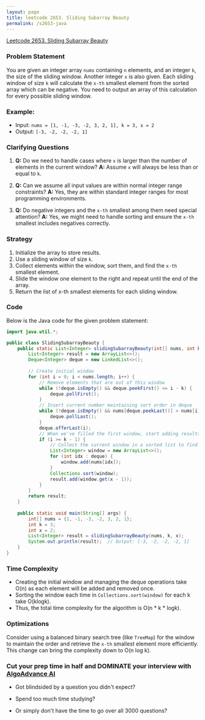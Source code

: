 ```yaml
---
layout: page
title: leetcode 2653. Sliding Subarray Beauty
permalink: /s2653-java
---
```

[Leetcode 2653. Sliding Subarray Beauty](https://algoadvance.github.io/algoadvance/l2653)
### Problem Statement

You are given an integer array `nums` containing `n` elements, and an integer `k`, the size of the sliding window. Another integer `x` is also given. Each sliding window of size `k` will calculate the `x-th` smallest element from the sorted array which can be negative. You need to output an array of this calculation for every possible sliding window.

### Example:

- Input: `nums = [1, -1, -3, -2, 3, 2, 1], k = 3, x = 2`
- Output: `[-3, -2, -2, -2, 1]`

### Clarifying Questions

1. **Q:** Do we need to handle cases where `x` is larger than the number of elements in the current window?
   **A:** Assume `x` will always be less than or equal to `k`.

2. **Q:** Can we assume all input values are within normal integer range constraints?
   **A:** Yes, they are within standard integer ranges for most programming environments.

3. **Q:** Do negative integers and the `x-th` smallest among them need special attention?
   **A:** Yes, we might need to handle sorting and ensure the `x-th` smallest includes negatives correctly.

### Strategy

1. Initialize the array to store results.
2. Use a sliding window of size `k`.
3. Collect elements within the window, sort them, and find the `x-th` smallest element.
4. Slide the window one element to the right and repeat until the end of the array.
5. Return the list of x-th smallest elements for each sliding window.

### Code

Below is the Java code for the given problem statement:

```java
import java.util.*;

public class SlidingSubarrayBeauty {
    public static List<Integer> slidingSubarrayBeauty(int[] nums, int k, int x) {
        List<Integer> result = new ArrayList<>();
        Deque<Integer> deque = new LinkedList<>();
        
        // Create initial window
        for (int i = 0; i < nums.length; i++) {
            // Remove elements that are out of this window
            while (!deque.isEmpty() && deque.peekFirst() <= i - k) {
                deque.pollFirst();
            }
            // Insert current number maintaining sort order in deque
            while (!deque.isEmpty() && nums[deque.peekLast()] > nums[i]) {
                deque.pollLast();
            }
            deque.offerLast(i);
            // When we've filled the first window, start adding results
            if (i >= k - 1) {
                // Collect the current window in a sorted list to find x-th smallest
                List<Integer> window = new ArrayList<>();
                for (int idx : deque) {
                    window.add(nums[idx]);
                }
                Collections.sort(window);
                result.add(window.get(x - 1));
            }
        }
        return result;
    }
    
    public static void main(String[] args) {
        int[] nums = {1, -1, -3, -2, 3, 2, 1};
        int k = 3;
        int x = 2;
        List<Integer> result = slidingSubarrayBeauty(nums, k, x);
        System.out.println(result);  // Output: [-3, -2, -2, -2, 1]
    }
}
```

### Time Complexity

- Creating the initial window and managing the deque operations take O(n) as each element will be added and removed once.
- Sorting the window each time in `Collections.sort(window)` for each k take O(klogk).
- Thus, the total time complexity for the algorithm is O(n * k * logk).

### Optimizations

Consider using a balanced binary search tree (like `TreeMap`) for the window to maintain the order and retrieve the `x-th` smallest element more efficiently. This change can bring the complexity down to O(n log k).


### Cut your prep time in half and DOMINATE your interview with [AlgoAdvance AI](https://algoAdvance.com)

- Got blindsided by a question you didn't expect?

- Spend too much time studying?

- Or simply don't have the time to go over all 3000 questions?

